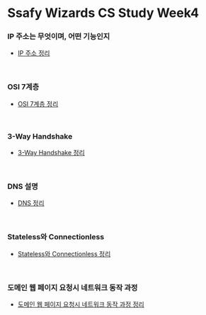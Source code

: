 # Ssafy Wizards CS Study Week4

### IP 주소는 무엇이며, 어떤 기능인지
- [IP 주소 정리](https://github.com/InJun2/TIL/blob/main/CS-topic/network/IP.md)

<br>

### OSI 7계층
- [OSI 7계층 정리](https://github.com/InJun2/TIL/blob/main/CS-topic/network/OSI_7Layer.md)

<br>

### 3-Way Handshake
- [3-Way Handshake 정리](https://github.com/InJun2/TIL/blob/main/CS-topic/network/3-way-handshake.md)

<br>

### DNS 설명
- [DNS 정리](https://github.com/InJun2/TIL/blob/main/CS-topic/network/DNS.md)

<br>

### Stateless와 Connectionless
- [Stateless와 Connectionless 정리](https://github.com/InJun2/TIL/blob/main/CS-topic/network/http-stateless-connectionless.md)

<br>

### 도메인 웹 페이지 요청시 네트워크 동작 과정
- [도메인 웹 페이지 요청시 네트워크 동작 과정 정리](https://github.com/InJun2/TIL/blob/main/CS-topic/network/DNS.md)

<br>